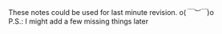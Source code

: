 These notes could be used for last minute revision. o(*￣︶￣*)o <br>
P.S.: I might add a few missing things later
